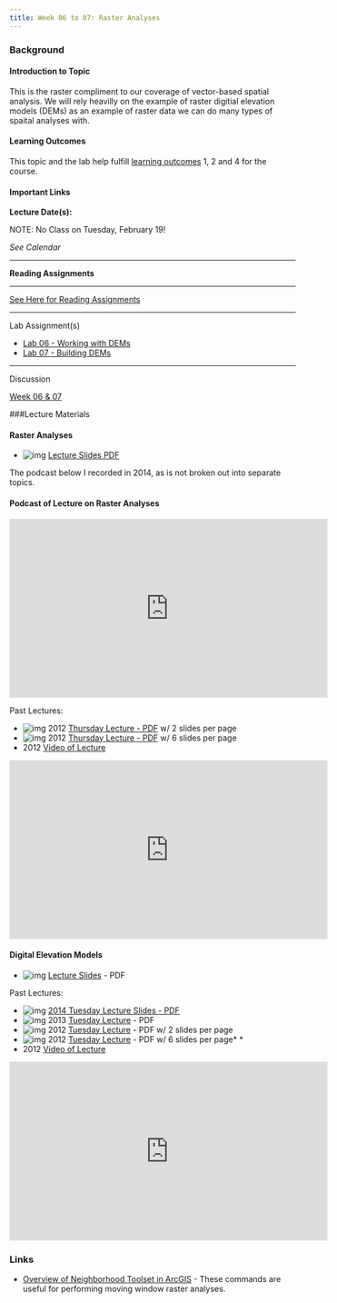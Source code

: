```yaml
---
title: Week 06 to 07: Raster Analyses
---
```


### Background

#### Introduction to Topic

This is the raster compliment to our coverage of vector-based spatial analysis. We will rely heavilly on the example of raster digitial elevation models (DEMs) as an example of raster data we can do many types of spaital analyses with. 

#### Learning Outcomes

This topic and the lab help fulfill [learning outcomes](http://gis.joewheaton.org/about/primary-learning-outcomes) 1, 2 and 4 for the course.

#### Important Links

**Lecture Date(s):**

NOTE: No Class on Tuesday, February 19!

*See Calendar*

------

**Reading Assignments**

****

[See Here for Reading Assignments](http://gis.joewheaton.org/assignments/reading-assignments-2010)

------

Lab Assignment(s)

- [Lab 06 - Working with DEMs](http://gis.joewheaton.org/assignments/labs/lab06-1)
- [Lab 07 - Building DEMs](http://gis.joewheaton.org/assignments/labs/lab-07---building-dems)

------

Discussion

[Week 06 & 07](http://forum.bluezone.usu.edu/gis/viewforum.php?f=9)

###Lecture Materials

#### Raster Analyses

- ![img](http://gis.joewheaton.org/_/rsrc/1294035212312/topics/introgis/pdf_icon.gif) [Lecture Slides PDF](http://etal.usu.edu/Courses/GIS/2014/Lectures/Week06/1_RasterAnalyses.pdf)

The podcast below I recorded in 2014, as is not broken out into separate topics.

#### Podcast of Lecture on Raster Analyses

<iframe width="560" height="315" src="https://www.youtube.com/embed/-GGKJwlx4n4" frameborder="0" allowfullscreen></iframe>

Past Lectures:

- ![img](http://gis.joewheaton.org/_/rsrc/1294035212312/topics/introgis/pdf_icon.gif) 2012 [Thursday Lecture - PDF](http://etal.usu.edu/Courses/GIS/2012/Lectures/Week%2006%20&%2007%20-%20Raster%20Analyses/2_RasterAnalyses_2PP.pdf) w/ 2 slides per page 
- ![img](http://gis.joewheaton.org/_/rsrc/1294035212312/topics/introgis/pdf_icon.gif) 2012 [Thursday Lecture - PDF](http://etal.usu.edu/Courses/GIS/2012/Lectures/Week%2006%20&%2007%20-%20Raster%20Analyses/2_RasterAnalyses_6PP.pdf) w/ 6 slides per page 
- 2012 [Video of Lecture](http://youtu.be/JZAZ_5oSl_M)

<iframe width="560" height="315" src="https://www.youtube.com/embed/JZAZ_5oSl_M" frameborder="0" allowfullscreen></iframe>

#### Digital Elevation Models

- ![img](http://gis.joewheaton.org/_/rsrc/1294035212312/topics/introgis/pdf_icon.gif) [Lecture Slides](http://etal.usu.edu/Courses/GIS/2015/Lectures/2_DEMs.pdf) - PDF

Past Lectures:

- ![img](http://gis.joewheaton.org/_/rsrc/1294035212312/topics/introgis/pdf_icon.gif) [2014 Tuesday Lecture Slides - PDF](http://etal.usu.edu/Courses/GIS/2014/Lectures/Week06/2_DEMs.pdf)
- ![img](http://gis.joewheaton.org/_/rsrc/1294035212312/topics/introgis/pdf_icon.gif) 2013 [Tuesday Lecture](http://etal.usu.edu/Courses/GIS/2013/Lectures/Week_06/1_DEMs.pdf) - PDF
- ![img](http://gis.joewheaton.org/_/rsrc/1294035212312/topics/introgis/pdf_icon.gif) 2012 [Tuesday Lecture](http://etal.usu.edu/Courses/GIS/2012/Lectures/Week%2006%20&%2007%20-%20Raster%20Analyses/1_DEMs_2PP.pdf) - PDF w/ 2 slides per page 
- ![img](http://gis.joewheaton.org/_/rsrc/1294035212312/topics/introgis/pdf_icon.gif) 2012 [Tuesday Lecture](http://etal.usu.edu/Courses/GIS/2012/Lectures/Week%2006%20&%2007%20-%20Raster%20Analyses/1_DEMs_6PP.pdf) - PDF w/ 6 slides per page* *
- 2012 [Video of Lecture](http://youtu.be/4rcBaE-Updw)

<iframe width="560" height="315" src="https://www.youtube.com/embed/4rcBaE-Updw" frameborder="0" allowfullscreen></iframe>

### Links

- [Overview of Neighborhood Toolset in ArcGIS](http://help.arcgis.com/en/arcgisdesktop/10.0/help/index.html#//009z000000qn000000.htm) - These commands are useful for performing moving window raster analyses.

